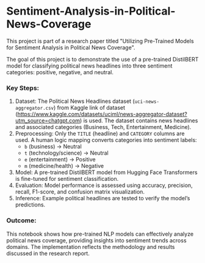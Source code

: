 # Sentiment-Analysis-in-Political-News-Coverage
This project is part of a research paper titled "Utilizing Pre-Trained Models for Sentiment Analysis in Political News Coverage". 

The goal of this project is to demonstrate the use of a pre-trained DistilBERT model for classifying political news headlines into three sentiment categories: positive, negative, and neutral.  

### Key Steps:
1. Dataset: The Political News Headlines dataset (`uci-news-aggregator.csv`) from Kaggle link of dataset (https://www.kaggle.com/datasets/uciml/news-aggregator-dataset?utm_source=chatgpt.com) is used. The dataset contains news headlines and associated categories (Business, Tech, Entertainment, Medicine).  
2. Preprocessing: Only the `TITLE` (headline) and `CATEGORY` columns are used. A human logic mapping converts categories into sentiment labels:  
   - `b` (business) → Neutral  
   - `t` (technology/science) → Neutral  
   - `e` (entertainment) → Positive  
   - `m` (medicine/health) → Negative  
3. Model: A pre-trained DistilBERT model from Hugging Face Transformers is fine-tuned for sentiment classification.  
4. Evaluation: Model performance is assessed using accuracy, precision, recall, F1-score, and confusion matrix visualization.  
5. Inference: Example political headlines are tested to verify the model’s predictions.  

### Outcome:
This notebook shows how pre-trained NLP models can effectively analyze political news coverage, providing insights into sentiment trends across domains. The implementation reflects the methodology and results discussed in the research report.

